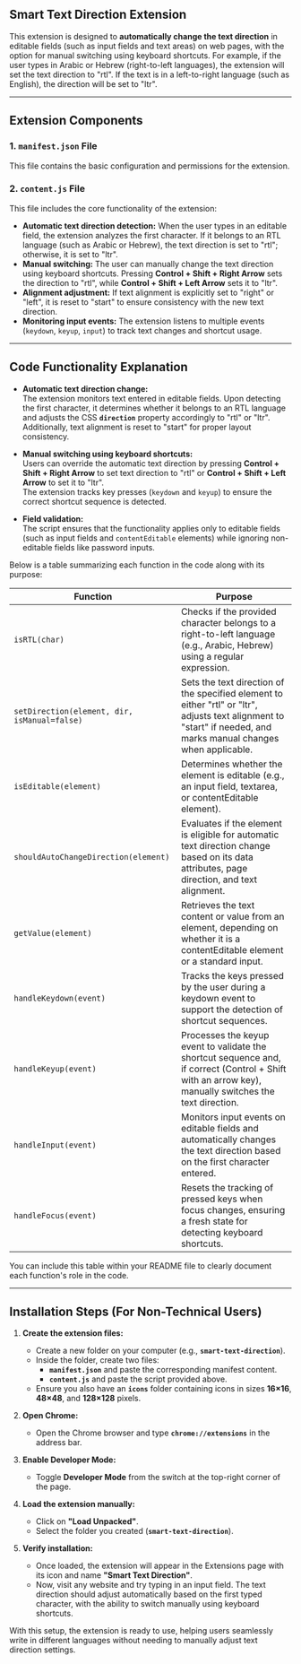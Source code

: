 ## **Smart Text Direction Extension**  

This extension is designed to **automatically change the text direction** in editable fields (such as input fields and text areas) on web pages, with the option for manual switching using keyboard shortcuts. For example, if the user types in Arabic or Hebrew (right-to-left languages), the extension will set the text direction to "rtl". If the text is in a left-to-right language (such as English), the direction will be set to "ltr".  

---

## **Extension Components**  

### **1. `manifest.json` File**  
This file contains the basic configuration and permissions for the extension.  

### **2. `content.js` File**  
This file includes the core functionality of the extension:  

- **Automatic text direction detection:** When the user types in an editable field, the extension analyzes the first character. If it belongs to an RTL language (such as Arabic or Hebrew), the text direction is set to "rtl"; otherwise, it is set to "ltr".  
- **Manual switching:** The user can manually change the text direction using keyboard shortcuts. Pressing **Control + Shift + Right Arrow** sets the direction to "rtl", while **Control + Shift + Left Arrow** sets it to "ltr".  
- **Alignment adjustment:** If text alignment is explicitly set to "right" or "left", it is reset to "start" to ensure consistency with the new text direction.  
- **Monitoring input events:** The extension listens to multiple events (`keydown`, `keyup`, `input`) to track text changes and shortcut usage.  

---

## **Code Functionality Explanation**  

- **Automatic text direction change:**  
  The extension monitors text entered in editable fields. Upon detecting the first character, it determines whether it belongs to an RTL language and adjusts the CSS **`direction`** property accordingly to "rtl" or "ltr". Additionally, text alignment is reset to "start" for proper layout consistency.  

- **Manual switching using keyboard shortcuts:**  
  Users can override the automatic text direction by pressing **Control + Shift + Right Arrow** to set text direction to "rtl" or **Control + Shift + Left Arrow** to set it to "ltr".  
  The extension tracks key presses (`keydown` and `keyup`) to ensure the correct shortcut sequence is detected.  

- **Field validation:**  
  The script ensures that the functionality applies only to editable fields (such as input fields and `contentEditable` elements) while ignoring non-editable fields like password inputs.  

Below is a table summarizing each function in the code along with its purpose:

| **Function**                                 | **Purpose**                                                                                                                                                   |
|----------------------------------------------|---------------------------------------------------------------------------------------------------------------------------------------------------------------|
| `isRTL(char)`                                | Checks if the provided character belongs to a right-to-left language (e.g., Arabic, Hebrew) using a regular expression.                                        |
| `setDirection(element, dir, isManual=false)` | Sets the text direction of the specified element to either "rtl" or "ltr", adjusts text alignment to "start" if needed, and marks manual changes when applicable. |
| `isEditable(element)`                        | Determines whether the element is editable (e.g., an input field, textarea, or contentEditable element).                                                       |
| `shouldAutoChangeDirection(element)`         | Evaluates if the element is eligible for automatic text direction change based on its data attributes, page direction, and text alignment.                     |
| `getValue(element)`                          | Retrieves the text content or value from an element, depending on whether it is a contentEditable element or a standard input.                                |
| `handleKeydown(event)`                       | Tracks the keys pressed by the user during a keydown event to support the detection of shortcut sequences.                                                    |
| `handleKeyup(event)`                         | Processes the keyup event to validate the shortcut sequence and, if correct (Control + Shift with an arrow key), manually switches the text direction.    |
| `handleInput(event)`                         | Monitors input events on editable fields and automatically changes the text direction based on the first character entered.                                 |
| `handleFocus(event)`                         | Resets the tracking of pressed keys when focus changes, ensuring a fresh state for detecting keyboard shortcuts.                                             |

You can include this table within your README file to clearly document each function's role in the code.

---

## **Installation Steps (For Non-Technical Users)**  

1. **Create the extension files:**  
   - Create a new folder on your computer (e.g., **`smart-text-direction`**).  
   - Inside the folder, create two files:  
     - **`manifest.json`** and paste the corresponding manifest content.  
     - **`content.js`** and paste the script provided above.  
   - Ensure you also have an **`icons`** folder containing icons in sizes **16×16**, **48×48**, and **128×128** pixels.  

2. **Open Chrome:**  
   - Open the Chrome browser and type **`chrome://extensions`** in the address bar.  

3. **Enable Developer Mode:**  
   - Toggle **Developer Mode** from the switch at the top-right corner of the page.  

4. **Load the extension manually:**  
   - Click on **"Load Unpacked"**.  
   - Select the folder you created (**`smart-text-direction`**).  

5. **Verify installation:**  
   - Once loaded, the extension will appear in the Extensions page with its icon and name **"Smart Text Direction"**.  
   - Now, visit any website and try typing in an input field. The text direction should adjust automatically based on the first typed character, with the ability to switch manually using keyboard shortcuts.  

With this setup, the extension is ready to use, helping users seamlessly write in different languages without needing to manually adjust text direction settings.
